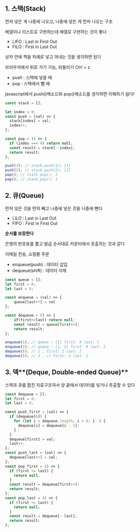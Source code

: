 ## 1. 스택(Stack)

먼저 넣은 게 나중에 나오고, 나중에 넣은 게 먼저 나오는 구조

배열이나 리스트로 구현하는데 배열로 구현하는 것이 좋다

- LIFO : Last in First Out
- FILO : First in Last Out

상자 안에 책을 차례로 넣고 꺼내는 것을 생각하면 된다

브라우저에서 뒤로 가기 기능, 되돌리기 Ctrl + z

- push : 스택에 넣을 때
- pop : 스택에서 뺄 때

javascript에서 push()메소드와 pop()메소드를 생각하면 이해하기 쉽다!

```jsx
const stack = [];

let index = 0;
const push = (val) => {
  stack[index] = val;
  index++;
};

const pop = () => {
  if (index === 0) return null;
  const result = stack[--index];
  return result;
};

push(1); // stack.push(1); [1]
push(2); // stack.push(2); [2]
pop(); // stack.pop(); 2
pop(); // stack.pop(); 1
```

## 2. 큐(Queue)

먼저 넣은 것을 먼저 빼고 나중에 넣은 것을 나중에 뺀다

- LILO : Last in Last Out
- FIFO : First in First Out

**순서를 보장한다**

은행의 번호표를 뽑고 발급 순서대로 카운터에서 호출하는 것과 같다

이메일 전송, 쇼핑몰 주문

- enqueue(push) : 데이터 삽입
- dequeue(shift) : 데이터 삭제

```jsx
const queue = [];
let first = 0;
let last = 0;

const enqueue = (val) => {
	queue[last++] = val
};

const dequeue = () => {
	if(first>=last) return null;
	const result = queue[first++];
	return result;
};

enqueue(1); // queue : [1] first: 0 last: 1
enqueue(2); // queue : [1, 2] first: 0 last: 2
dequeue()); // 1 , first: 1 last: 2
dequeue()); // 2 , // first: 2 last: 2
```

## 3. 덱**(Deque, Double-ended Queue)**

스택과 큐를 합친 자료구조여서 양 끝에서 데이터를 넣거나 추출할 수 있다

```jsx
const dequeue = [];
let first = 0;
let last = 0;

const push_first = (val) => {
  if (dequeue[0]) {
    for (let i = dequeue.length; i > 0; i--) {
      dequeue[i] = dequeue[i - 1];
    }
  }
  dequeue[first] = val;
  last++;
};
const push_last = (val) => {
  dequeue[last++] = val;
};
const pop_first = () => {
  if (first >= last) {
    return null;
  }
  const result = dequeue[first++];
  return result;
};
const pop_last = () => {
  if (first >= last) {
    return null;
  }
  const result = dequeue[--last];
  return result;
};
```
